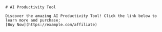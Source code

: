 
    # AI Productivity Tool

    Discover the amazing AI Productivity Tool! Click the link below to learn more and purchase:
    [Buy Now](https://example.com/affiliate)
    